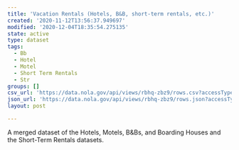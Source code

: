 ```yaml
---
title: 'Vacation Rentals (Hotels, B&B, short-term rentals, etc.)'
created: '2020-11-12T13:56:37.949697'
modified: '2020-12-04T18:35:54.275135'
state: active
type: dataset
tags:
  - Bb
  - Hotel
  - Motel
  - Short Term Rentals
  - Str
groups: []
csv_url: 'https://data.nola.gov/api/views/rbhq-zbz9/rows.csv?accessType=DOWNLOAD'
json_url: 'https://data.nola.gov/api/views/rbhq-zbz9/rows.json?accessType=DOWNLOAD'
layout: post

---
```

A merged dataset of the Hotels, Motels, B&Bs, and Boarding Houses and the Short-Term Rentals datasets.

